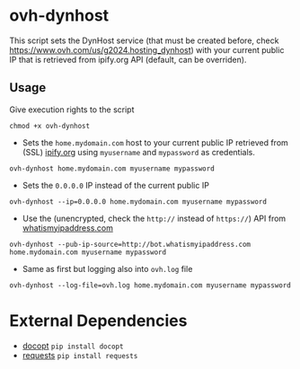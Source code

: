 # ovh-dynhost
This script sets the DynHost service (that must be created before, check https://www.ovh.com/us/g2024.hosting_dynhost) with your current public IP that is retrieved from ipify.org API (default, can be overriden). 

## Usage
Give execution rights to the script
```
chmod +x ovh-dynhost
```

- Sets the `home.mydomain.com` host to your current public IP retrieved from (SSL) [ipify.org](https://www.ipify.org) using `myusername` and `mypassword` as credentials.
```
ovh-dynhost home.mydomain.com myusername mypassword
```
- Sets the `0.0.0.0` IP instead of the current public IP
```
ovh-dynhost --ip=0.0.0.0 home.mydomain.com myusername mypassword
```
- Use the (unencrypted, check the `http://` instead of `https://`) API from [whatismyipaddress.com](http://www.whatismyipaddress.com)
```
ovh-dynhost --pub-ip-source=http://bot.whatismyipaddress.com home.mydomain.com myusername mypassword
```
- Same as first but logging also into `ovh.log` file
```
ovh-dynhost --log-file=ovh.log home.mydomain.com myusername mypassword
```

# External Dependencies 
- [docopt](https://github.com/docopt/docopt)
`pip install docopt`
- [requests](https://github.com/kennethreitz/requests)
`pip install requests`
